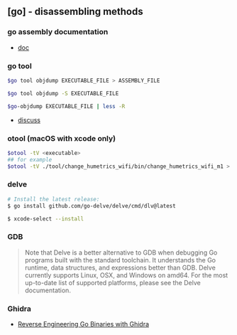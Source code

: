 ## [go] - disassembling methods

### go assembly documentation
* [doc](https://go.googlesource.com/go/+/refs/heads/dev.regabi/doc/asm.html)

### go tool
```bash
$go tool objdump EXECUTABLE_FILE > ASSEMBLY_FILE

$go tool objdump -S EXECUTABLE_FILE

$go-objdump EXECUTABLE_FILE | less -R
```
* [discuss](https://stackoverflow.com/questions/23789951/easy-to-read-golang-assembly-output)

### otool (macOS with xcode only)
```bash
$otool -tV <executable>
## for example
$otool -tV ./tool/change_humetrics_wifi/bin/change_humetrics_wifi_m1 > ./bin/change_humetrics_wifi_m1.s
```

### delve

```bash
# Install the latest release:
$ go install github.com/go-delve/delve/cmd/dlv@latest

$ xcode-select --install

```

### GDB
> Note that Delve is a better alternative to GDB when debugging Go programs built with the standard toolchain. It understands the Go runtime, data structures, and expressions better than GDB. Delve currently supports Linux, OSX, and Windows on amd64. For the most up-to-date list of supported platforms, please see the Delve documentation.

### Ghidra
* [Reverse Engineering Go Binaries with Ghidra](https://cujo.com/reverse-engineering-go-binaries-with-ghidra/)

